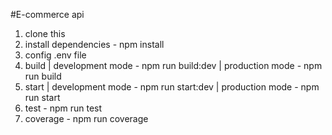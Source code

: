 #E-commerce api

1. clone this
2. install dependencies - npm install
3. config .env file
4. build | development mode - npm run build:dev | production mode - npm run build
5. start | development mode - npm run start:dev | production mode - npm run start
6. test - npm run test
7. coverage - npm run coverage
